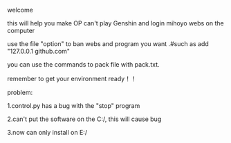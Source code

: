 welcome

this will help you make OP can't play Genshin and login mihoyo webs on the computer 

use the file "option" to ban webs and program you want .#such as add "127.0.0.1 github.com"

you can use the commands to pack file with pack.txt.

remember to get your environment ready！！

problem:

1.control.py has a bug with the "stop" program

2.can't put the software on the C:/, this will cause bug

3.now can only install on E:/
